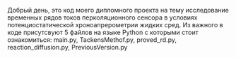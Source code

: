 Добрый день, это код моего дипломного проекта на тему исследование временных рядов токов перколяционного сенсора в условиях потенциостатической хроноапрерометрии жидких сред.
Из важного в коде присутсвуют 5 файлов на языке Python с которыми стоит ознакомиться: main.py, TackensMethof.py, proved_rd.py, reaction_diffusion.py, PreviousVersion.py
